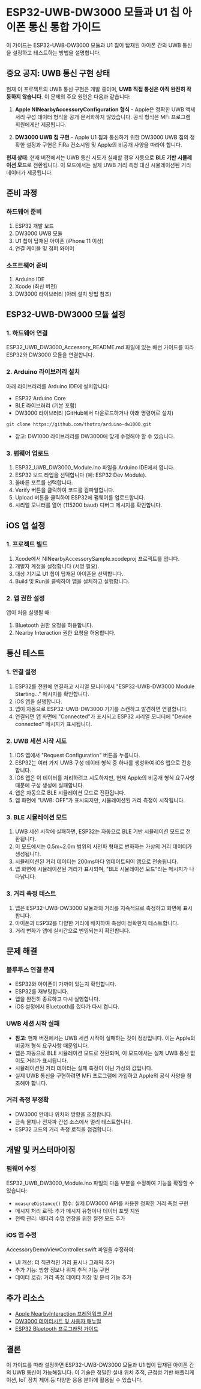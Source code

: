 # ESP32-UWB-DW3000 모듈과 U1 칩 아이폰 통신 통합 가이드

이 가이드는 ESP32-UWB-DW3000 모듈과 U1 칩이 탑재된 아이폰 간의 UWB 통신을 설정하고 테스트하는 방법을 설명합니다.

## 중요 공지: UWB 통신 구현 상태

현재 이 프로젝트의 UWB 통신 구현은 개발 중이며, **UWB 직접 통신은 아직 완전히 작동하지 않습니다**. 이 문제의 주요 원인은 다음과 같습니다:

1. **Apple NINearbyAccessoryConfiguration 형식** - Apple은 정확한 UWB 액세서리 구성 데이터 형식을 공개 문서화하지 않았습니다. 공식 형식은 MFi 프로그램 회원에게만 제공됩니다.

2. **DW3000 UWB 칩 구현** - Apple U1 칩과 통신하기 위한 DW3000 UWB 칩의 정확한 설정과 구현은 FiRa 컨소시엄 및 Apple의 비공개 사양을 따라야 합니다.

**현재 상태**: 현재 버전에서는 UWB 통신 시도가 실패할 경우 자동으로 **BLE 기반 시뮬레이션 모드**로 전환됩니다. 이 모드에서는 실제 UWB 거리 측정 대신 시뮬레이션된 거리 데이터가 제공됩니다.

## 준비 과정

### 하드웨어 준비
1. ESP32 개발 보드
2. DW3000 UWB 모듈
3. U1 칩이 탑재된 아이폰 (iPhone 11 이상)
4. 연결 케이블 및 점퍼 와이어

### 소프트웨어 준비
1. Arduino IDE
2. Xcode (최신 버전)
3. DW3000 라이브러리 (아래 설치 방법 참조)

## ESP32-UWB-DW3000 모듈 설정

### 1. 하드웨어 연결
ESP32_UWB_DW3000_Accessory_README.md 파일에 있는 배선 가이드를 따라 ESP32와 DW3000 모듈을 연결합니다.

### 2. Arduino 라이브러리 설치
아래 라이브러리를 Arduino IDE에 설치합니다:
- ESP32 Arduino Core
- BLE 라이브러리 (기본 포함)
- DW3000 라이브러리 (GitHub에서 다운로드하거나 아래 명령어로 설치)

```
git clone https://github.com/thotro/arduino-dw1000.git
```
* 참고: DW1000 라이브러리를 DW3000에 맞게 수정해야 할 수 있습니다.

### 3. 펌웨어 업로드
1. ESP32_UWB_DW3000_Module.ino 파일을 Arduino IDE에서 엽니다.
2. ESP32 보드 타입을 선택합니다 (예: ESP32 Dev Module).
3. 올바른 포트를 선택합니다.
4. Verify 버튼을 클릭하여 코드를 컴파일합니다.
5. Upload 버튼을 클릭하여 ESP32에 펌웨어를 업로드합니다.
6. 시리얼 모니터를 열어 (115200 baud) 디버그 메시지를 확인합니다.

## iOS 앱 설정

### 1. 프로젝트 빌드
1. Xcode에서 NINearbyAccessorySample.xcodeproj 프로젝트를 엽니다.
2. 개발자 계정을 설정합니다 (서명 필요).
3. 대상 기기로 U1 칩이 탑재된 아이폰을 선택합니다.
4. Build 및 Run을 클릭하여 앱을 설치하고 실행합니다.

### 2. 앱 권한 설정
앱이 처음 실행될 때:
1. Bluetooth 권한 요청을 허용합니다.
2. Nearby Interaction 권한 요청을 허용합니다.

## 통신 테스트

### 1. 연결 설정
1. ESP32를 전원에 연결하고 시리얼 모니터에서 "ESP32-UWB-DW3000 Module Starting..." 메시지를 확인합니다.
2. iOS 앱을 실행합니다.
3. 앱이 자동으로 ESP32-UWB-DW3000 기기를 스캔하고 발견하면 연결합니다.
4. 연결되면 앱 화면에 "Connected"가 표시되고 ESP32 시리얼 모니터에 "Device connected" 메시지가 표시됩니다.

### 2. UWB 세션 시작 시도
1. iOS 앱에서 "Request Configuration" 버튼을 누릅니다.
2. ESP32는 여러 가지 UWB 구성 데이터 형식 중 하나를 생성하여 iOS 앱으로 전송합니다.
3. iOS 앱은 이 데이터를 처리하려고 시도하지만, 현재 Apple의 비공개 형식 요구사항 때문에 구성 생성에 실패합니다.
4. 앱은 자동으로 BLE 시뮬레이션 모드로 전환됩니다.
5. 앱 화면에 "UWB: OFF"가 표시되지만, 시뮬레이션된 거리 측정이 시작됩니다.

### 3. BLE 시뮬레이션 모드
1. UWB 세션 시작에 실패하면, ESP32는 자동으로 BLE 기반 시뮬레이션 모드로 전환됩니다.
2. 이 모드에서는 0.5m~2.0m 범위의 사인파 형태로 변화하는 가상의 거리 데이터가 생성됩니다.
3. 시뮬레이션된 거리 데이터는 200ms마다 업데이트되어 앱으로 전송됩니다.
4. 앱 화면에 시뮬레이션된 거리가 표시되며, "BLE 시뮬레이션 모드"라는 메시지가 나타납니다.

### 3. 거리 측정 테스트
1. 앱은 ESP32-UWB-DW3000 모듈과의 거리를 지속적으로 측정하고 화면에 표시합니다.
2. 아이폰과 ESP32를 다양한 거리에 배치하여 측정이 정확한지 테스트합니다.
3. 거리 변화가 앱에 실시간으로 반영되는지 확인합니다.

## 문제 해결

### 블루투스 연결 문제
- ESP32와 아이폰이 가까이 있는지 확인합니다.
- ESP32를 재부팅합니다.
- 앱을 완전히 종료하고 다시 실행합니다.
- iOS 설정에서 Bluetooth를 껐다가 다시 켭니다.

### UWB 세션 시작 실패
- **참고**: 현재 버전에서는 UWB 세션 시작이 실패하는 것이 정상입니다. 이는 Apple의 비공개 형식 요구사항 때문입니다.
- 앱은 자동으로 BLE 시뮬레이션 모드로 전환되며, 이 모드에서는 실제 UWB 통신 없이도 거리가 표시됩니다.
- 시뮬레이션된 거리 데이터는 실제 측정이 아닌 가상의 값입니다.
- 실제 UWB 통신을 구현하려면 MFi 프로그램에 가입하고 Apple의 공식 사양을 참조해야 합니다.

### 거리 측정 부정확
- DW3000 안테나 위치와 방향을 조정합니다.
- 금속 물체나 전자파 간섭 소스에서 멀리 테스트합니다.
- ESP32 코드의 거리 측정 로직을 점검합니다.

## 개발 및 커스터마이징

### 펌웨어 수정
ESP32_UWB_DW3000_Module.ino 파일의 다음 부분을 수정하여 기능을 확장할 수 있습니다:
- `measureDistance()` 함수: 실제 DW3000 API를 사용한 정확한 거리 측정 구현
- 메시지 처리 로직: 추가 메시지 유형이나 데이터 포맷 지원
- 전력 관리: 배터리 수명 연장을 위한 절전 모드 추가

### iOS 앱 수정
AccessoryDemoViewController.swift 파일을 수정하여:
- UI 개선: 더 직관적인 거리 표시나 그래픽 추가
- 추가 기능: 방향 정보나 위치 추적 기능 구현
- 데이터 로깅: 거리 측정 데이터 저장 및 분석 기능 추가

## 추가 리소스
- [Apple NearbyInteraction 프레임워크 문서](https://developer.apple.com/documentation/nearbyinteraction)
- [DW3000 데이터시트 및 사용자 매뉴얼](https://www.qorvo.com/products/p/DW3000)
- [ESP32 Bluetooth 프로그래밍 가이드](https://docs.espressif.com/projects/esp-idf/en/latest/esp32/api-reference/bluetooth/index.html)

## 결론
이 가이드를 따라 설정하면 ESP32-UWB-DW3000 모듈과 U1 칩이 탑재된 아이폰 간의 UWB 통신이 가능해집니다. 이 기술은 정밀한 실내 위치 추적, 근접성 기반 애플리케이션, IoT 장치 제어 등 다양한 응용 분야에 활용될 수 있습니다.